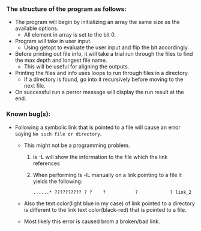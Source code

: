 ### The structure of the program as follows:
* The program will begin by initializing an array the same size as the available options.
    * All element in array is set to the bit 0.
* Program will take in user input.
    * Using getopt to evaluate the user input and flip the bit accordingly.
* Before printing out file info, it will take a trial run through the files to find the max depth and longest file name.
    * This will be useful for aligning the outputs.
* Printing the files and info uses loops to run through files in a directory.
    * If a directory is found, go into it recursively before moving to the next file.
* On successful run a perror message will display the run result at the end.

### Known bug(s):
* Following a symbolic link that is pointed to a file will cause an error saying `No such file or directory`.
    * This might not be a programming problem.
        1. ls -L will show the information to the file which the link references
        2. When performing ls -lL manually on a link pointing to a file it yields the following:

            `......* ?????????? ? ?    ?           ?            ? link_2`

    * Also the text color(light blue in my case) of link pointed to a directory is different to the link text color(black-red) that is pointed to a file.
    * Most likely this error is caused brom a broken/bad link.

